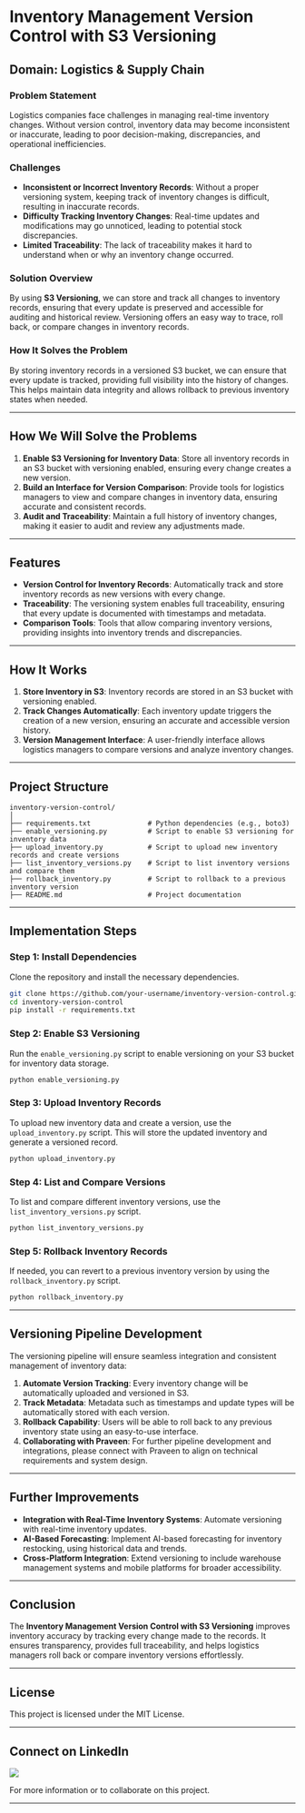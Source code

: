 # **Inventory Management Version Control with S3 Versioning**

## **Domain**: Logistics & Supply Chain

### **Problem Statement**
Logistics companies face challenges in managing real-time inventory changes. Without version control, inventory data may become inconsistent or inaccurate, leading to poor decision-making, discrepancies, and operational inefficiencies.

### **Challenges**
- **Inconsistent or Incorrect Inventory Records**: Without a proper versioning system, keeping track of inventory changes is difficult, resulting in inaccurate records.
- **Difficulty Tracking Inventory Changes**: Real-time updates and modifications may go unnoticed, leading to potential stock discrepancies.
- **Limited Traceability**: The lack of traceability makes it hard to understand when or why an inventory change occurred.

### **Solution Overview**
By using **S3 Versioning**, we can store and track all changes to inventory records, ensuring that every update is preserved and accessible for auditing and historical review. Versioning offers an easy way to trace, roll back, or compare changes in inventory records.

### **How It Solves the Problem**
By storing inventory records in a versioned S3 bucket, we can ensure that every update is tracked, providing full visibility into the history of changes. This helps maintain data integrity and allows rollback to previous inventory states when needed.

---

## **How We Will Solve the Problems**

1. **Enable S3 Versioning for Inventory Data**: Store all inventory records in an S3 bucket with versioning enabled, ensuring every change creates a new version.
2. **Build an Interface for Version Comparison**: Provide tools for logistics managers to view and compare changes in inventory data, ensuring accurate and consistent records.
3. **Audit and Traceability**: Maintain a full history of inventory changes, making it easier to audit and review any adjustments made.

---

## **Features**
- **Version Control for Inventory Records**: Automatically track and store inventory records as new versions with every change.
- **Traceability**: The versioning system enables full traceability, ensuring that every update is documented with timestamps and metadata.
- **Comparison Tools**: Tools that allow comparing inventory versions, providing insights into inventory trends and discrepancies.

---

## **How It Works**

1. **Store Inventory in S3**: Inventory records are stored in an S3 bucket with versioning enabled.
2. **Track Changes Automatically**: Each inventory update triggers the creation of a new version, ensuring an accurate and accessible version history.
3. **Version Management Interface**: A user-friendly interface allows logistics managers to compare versions and analyze inventory changes.

---

## **Project Structure**

```plaintext
inventory-version-control/
│
├── requirements.txt              # Python dependencies (e.g., boto3)
├── enable_versioning.py          # Script to enable S3 versioning for inventory data
├── upload_inventory.py           # Script to upload new inventory records and create versions
├── list_inventory_versions.py    # Script to list inventory versions and compare them
├── rollback_inventory.py         # Script to rollback to a previous inventory version
├── README.md                     # Project documentation
```

---

## **Implementation Steps**

### **Step 1: Install Dependencies**

Clone the repository and install the necessary dependencies.

```bash
git clone https://github.com/your-username/inventory-version-control.git
cd inventory-version-control
pip install -r requirements.txt
```

### **Step 2: Enable S3 Versioning**

Run the `enable_versioning.py` script to enable versioning on your S3 bucket for inventory data storage.

```bash
python enable_versioning.py
```

### **Step 3: Upload Inventory Records**

To upload new inventory data and create a version, use the `upload_inventory.py` script. This will store the updated inventory and generate a versioned record.

```bash
python upload_inventory.py
```

### **Step 4: List and Compare Versions**

To list and compare different inventory versions, use the `list_inventory_versions.py` script.

```bash
python list_inventory_versions.py
```

### **Step 5: Rollback Inventory Records**

If needed, you can revert to a previous inventory version by using the `rollback_inventory.py` script.

```bash
python rollback_inventory.py
```

---

## **Versioning Pipeline Development**

The versioning pipeline will ensure seamless integration and consistent management of inventory data:

1. **Automate Version Tracking**: Every inventory change will be automatically uploaded and versioned in S3.
2. **Track Metadata**: Metadata such as timestamps and update types will be automatically stored with each version.
3. **Rollback Capability**: Users will be able to roll back to any previous inventory state using an easy-to-use interface.
4. **Collaborating with Praveen**: For further pipeline development and integrations, please connect with Praveen to align on technical requirements and system design.

---

## **Further Improvements**
- **Integration with Real-Time Inventory Systems**: Automate versioning with real-time inventory updates.
- **AI-Based Forecasting**: Implement AI-based forecasting for inventory restocking, using historical data and trends.
- **Cross-Platform Integration**: Extend versioning to include warehouse management systems and mobile platforms for broader accessibility.

---

## **Conclusion**
The **Inventory Management Version Control with S3 Versioning** improves inventory accuracy by tracking every change made to the records. It ensures transparency, provides full traceability, and helps logistics managers roll back or compare inventory versions effortlessly.

---

## **License**

This project is licensed under the MIT License.

---

## **Connect on LinkedIn**

[<img src="https://img.shields.io/badge/LinkedIn-0077B5?style=for-the-badge&logo=linkedin&logoColor=white" />](https://www.linkedin.com/in/praveennarasimman/)


For more information or to collaborate on this project.

---
